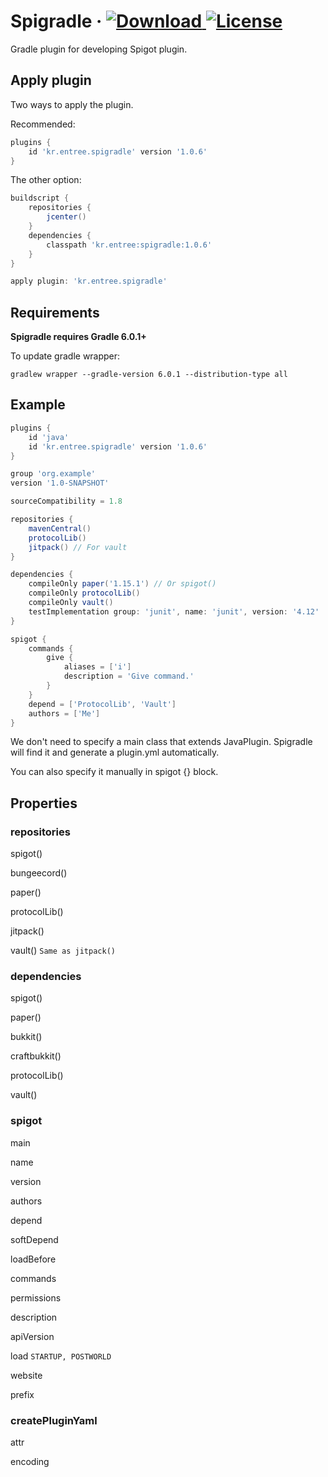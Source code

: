 # Spigradle &middot; [ ![Download](https://api.bintray.com/packages/entrypointkr/Spigradle/spigradle/images/download.svg?version=latest) ](https://bintray.com/entrypointkr/Spigradle/spigradle/_latestVersion) [![License](https://img.shields.io/github/license/EntryPointKR/Spigradle.svg)](https://github.com/EntryPointKR/Spigradle/blob/master/LICENSE) 

Gradle plugin for developing Spigot plugin.

## Apply plugin

Two ways to apply the plugin.

Recommended:

```groovy
plugins {
    id 'kr.entree.spigradle' version '1.0.6'
}
```

The other option:

```groovy
buildscript {
    repositories {
        jcenter()
    }
    dependencies {
        classpath 'kr.entree:spigradle:1.0.6'
    }
}

apply plugin: 'kr.entree.spigradle'
```

## Requirements

**Spigradle requires Gradle 6.0.1+**

To update gradle wrapper:

```
gradlew wrapper --gradle-version 6.0.1 --distribution-type all
```

## Example

```groovy
plugins {
    id 'java'
    id 'kr.entree.spigradle' version '1.0.6'
}

group 'org.example'
version '1.0-SNAPSHOT'

sourceCompatibility = 1.8

repositories {
    mavenCentral()
    protocolLib()
    jitpack() // For vault
}

dependencies {
    compileOnly paper('1.15.1') // Or spigot()
    compileOnly protocolLib()
    compileOnly vault()
    testImplementation group: 'junit', name: 'junit', version: '4.12'
}

spigot {
    commands {
        give {
            aliases = ['i']
            description = 'Give command.'
        }
    }
    depend = ['ProtocolLib', 'Vault']
    authors = ['Me']
}
```

We don't need to specify a main class that extends JavaPlugin. Spigradle will find it and generate a plugin.yml automatically.

You can also specify it manually in spigot {} block.

## Properties

### repositories

spigot()

bungeecord()

paper()

protocolLib()

jitpack()

vault() `Same as jitpack()`

### dependencies

spigot()

paper()

bukkit()

craftbukkit()

protocolLib()

vault()

### spigot

main

name

version

authors

depend

softDepend

loadBefore

commands

permissions

description

apiVersion

load `STARTUP, POSTWORLD`

website

prefix

### createPluginYaml

attr

encoding
